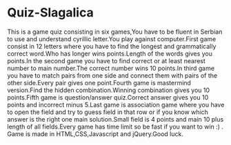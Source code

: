 # Quiz-Slagalica
This is a game quiz consisting in six games,You have to be fluent in Serbian to use and understand cyrillic letter.You play against computer.First game consist in 12 letters where you have to find the longest and grammatically correct word.Who has longer wins points.Length of the words gives you points.In the second game you have to find correct or at least nearest number to main number.The correct number wins 10 points.In third game you have to match pairs from one side and connect them with pairs of the other side.Every pair gives one point.Fourth game is mastermind version.Find the hidden combination.Winning combination gives you 10 points.Fifth game is question/answer quiz.Correct answer gives you 10 points and incorrect minus 5.Last game is association game where you have to open the field and try to guess field in that row or if you know which answer is the right one main solution.Small field is 4 points and main 10 plus length of all fields.Every game has time limit so be fast if you want to win :) . Game is made in HTML,CSS,Javascript and jQuery.Good luck.
